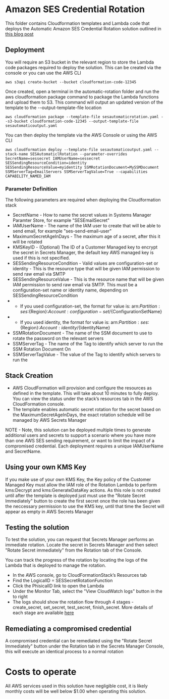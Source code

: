 # Amazon SES Credential Rotation

This folder contains Cloudformation templates and Lambda code that deploys the Automatic Amazon SES Credential Rotation solution outlined in [this blog post](https://aws.amazon.com/blogs)

## Deployment

You will require an S3 bucket in the relevant region to store the Lambda code packages required to deploy the solution. This can be created via the console or you can use the AWS CLI

```
aws s3api create-bucket --bucket cloudformation-code-12345
```

Once created, open a terminal in the automatic-rotation folder and run the aws cloudformation package command to package the Lambda functions and upload them to S3. This command will output an updated version of the template to the --output-template-file location

```
aws cloudformation package --template-file sesautomaticrotation.yaml --s3-bucket cloudformation-code-12345 --output-template-file sesautomaticoutput.yaml
```

You can then deploy the template via the AWS Console or using the AWS CLI

```
aws cloudformation deploy --template-file sesautomaticoutput.yaml --stack-name SESAutomaticlRotation --parameter-overrides SecretName=sessecret IAMUserName=sessecret SESSendingResourceCondition=identity SESSendingResourceValue=myidentity SSMRotationDocument=MySSMDocument SSMServerTag=EmailServers SSMServerTagValue=True --capabilities CAPABILITY_NAMED_IAM
```

### Parameter Definition

The following parameters are required when deploying the Cloudformation stack

* SecretName - How to name the secret values in Systems Manager Paramter Store, for example "SESEmailSecret"
* IAMUserName - The name of the IAM user to create that will be able to send email, for example "ses-send-email-user"
* MaximumSecretAgeInDays - The maximum age of a secret, after this it will be rotated
* KMSKeyID - (Optional) The ID of a Customer Managed key to encrypt the secret in Secrets Manager, the default key AWS managed key is used if this is not specified. 
* SESSendingResourceCondition - Valid values are configuration-set or identity - This is the resource type that will be given IAM permission to send raw email via SMTP
* SESSendingResourceValue - This is the resource name that will be given IAM permission to send raw email via SMTP. This must be a configuration-set name or identity name, depending on SESSendingResourceCondition
* * If you used configuration-set, the format for value is:  arn:${Partition}:ses:${Region}:${Account}:configuration-set/${ConfigurationSetName}
* * If you used identity, the format for value is: arn:${Partition}:ses:${Region}:${Account}:identity/${IdentityName}
* SSMRotationDocument - The name of the SSM document to use to rotate the password on the relevant servers
* SSMServerTag - The name of the Tag to identify which server to run the SSM Rotation Document On
* SSMServerTagValue - The value of the Tag to identify which servers to run the 

## Stack Creation

* AWS CloudFormation will provision and configure the resources as defined in the template. This will take about 10 minutes to fully deploy. You can view the status under the stack’s resources tab in the AWS CloudFormation console.
* The template enables automatic secret rotation for the secret based on the MaximumSecretAgeInDays, the exact rotation schedule will be managed by AWS Secrets Manager

NOTE - Note, this solution can be deployed multiple times to generate additional users and secrets to support a scenario where you have more than one AWS SES sending requirement, or want to limit the impact of a compromised credential. Each deployment requires a unique IAMUserName and SecretName.

## Using your own KMS Key

If you make use of your own KMS Key, the Key policy of the Customer Managed Key must allow the IAM role of the Rotation Lambda to perform kms:Decrypt and kms:GenerateDataKey actions. As this role is not created until after the template is deployed just must use the "Rotate Secret Immediately" button to create the first secret once the role has been given the neccessary permission to use the KMS key, until that time the Secret will appear as empty in AWS Secrets Manager

## Testing the solution

To test the solution, you can request that Secrets Manager performs an immediate rotation. Locate the secret in Secrets Manager and then select "Rotate Secret immediately" from the Rotation tab of the Console.

You can track the progress of the rotation by locating the logs of the Lambda that is deployed to manage the rotation. 

* In the AWS console, go to CloudFormationStack’s Resources tab
* Find the LogicalID = SESSecretRotationFunction
* Click the PhisicalID link to open the Lambda
* Under the Monitor Tab, select the "View CloudWatch logs" button in the to right
* The logs should show the rotation flow through 4 stages - create_secret, set_secret, test_secret, finish_secret. More details of each stage are available [here](https://docs.aws.amazon.com/secretsmanager/latest/userguide/rotate-secrets_lambda-functions.html)

## Remediating a compromised credential

A compromised credential can be remediated using the "Rotate Secret Immediately" button under the Rotation tab in the Secrets Manager Console, this will execute an identical process to a normal rotation

# Costs to operate

All AWS services used in this solution have negligible cost, it is likely monthly costs will be well below $1.00 when operating this solution. 




